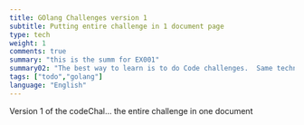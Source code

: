 ```yaml
---
title: GOlang Challenges version 1
subtitle: Putting entire challenge in 1 document page
type: tech
weight: 1
comments: true
summary: "this is the summ for EX001"
summary02: "The best way to learn is to do Code challenges.  Same technique that you may see in a job interview.  This section includes code challenges that I have pulled from other sources, but the code is mine.  I do the challenges in 1 or more ways. I might add TESTing and Dockerize.  I also use several strategies."
tags: ["todo","golang"]
language: "English"
---
```

Version 1 of the codeChal...   the entire challenge in one document

